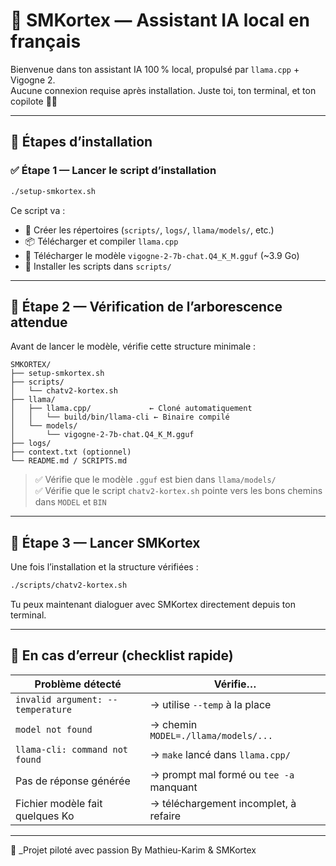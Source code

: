 # 🤖 SMKortex — Assistant IA local en français

Bienvenue dans ton assistant IA 100 % local, propulsé par `llama.cpp` + Vigogne 2.  
Aucune connexion requise après installation. Juste toi, ton terminal, et ton copilote 🧠✨

---

## 🚦 Étapes d’installation

### ✅ Étape 1 — Lancer le script d’installation

```bash
./setup-smkortex.sh
```

Ce script va :

- 📁 Créer les répertoires (`scripts/`, `logs/`, `llama/models/`, etc.)
- 📦 Télécharger et compiler `llama.cpp`
- 🧠 Télécharger le modèle `vigogne-2-7b-chat.Q4_K_M.gguf` (~3.9 Go)
- 🧾 Installer les scripts dans `scripts/`

---

## 🧱 Étape 2 — Vérification de l’arborescence attendue

Avant de lancer le modèle, vérifie cette structure minimale :

```
SMKORTEX/
├── setup-smkortex.sh
├── scripts/
│   └── chatv2-kortex.sh
├── llama/
│   ├── llama.cpp/             ← Cloné automatiquement
│   │   └── build/bin/llama-cli ← Binaire compilé
│   └── models/
│       └── vigogne-2-7b-chat.Q4_K_M.gguf
├── logs/
├── context.txt (optionnel)
└── README.md / SCRIPTS.md
```

> ✅ Vérifie que le modèle `.gguf` est bien dans `llama/models/`  
> ✅ Vérifie que le script `chatv2-kortex.sh` pointe vers les bons chemins dans `MODEL` et `BIN`

---

## 🚀 Étape 3 — Lancer SMKortex

Une fois l’installation et la structure vérifiées :

```bash
./scripts/chatv2-kortex.sh
```

Tu peux maintenant dialoguer avec SMKortex directement depuis ton terminal.

---

## 🧠 En cas d’erreur (checklist rapide)

| Problème détecté                      | Vérifie…                            |
|--------------------------------------|-------------------------------------|
| `invalid argument: --temperature`    | → utilise `--temp` à la place       |
| `model not found`                    | → chemin `MODEL=./llama/models/...` |
| `llama-cli: command not found`       | → `make` lancé dans `llama.cpp/`    |
| Pas de réponse générée               | → prompt mal formé ou `tee -a` manquant |
| Fichier modèle fait quelques Ko      | → téléchargement incomplet, à refaire |

---

💚 _Projet piloté avec passion
By Mathieu-Karim & SMKortex




